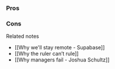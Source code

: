 ### Pros

### Cons

Related notes

- [[Why we'll stay remote - Supabase]]
- [[Why the ruler can’t rule]]
- [[Why managers fail - Joshua Schultz]]